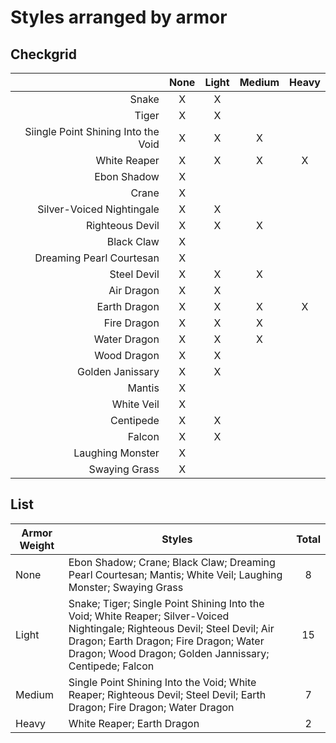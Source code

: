 # Styles arranged by armor

## Checkgrid

|                                     | None | Light | Medium | Heavy |
| ----------------------------------: | :--: | :---: | :----: | :---: |
|                               Snake |  X   |   X   |        |       |
|                               Tiger |  X   |   X   |        |       |
| Siingle Point Shining Into the Void |  X   |   X   |   X    |       |
|                        White Reaper |  X   |   X   |   X    |   X   |
|                         Ebon Shadow |  X   |       |        |       |
|                               Crane |  X   |       |        |       |
|           Silver-Voiced Nightingale |  X   |   X   |        |       |
|                     Righteous Devil |  X   |   X   |   X    |       |
|                          Black Claw |  X   |       |        |       |
|            Dreaming Pearl Courtesan |  X   |       |        |       |
|                         Steel Devil |  X   |   X   |   X    |       |
|                          Air Dragon |  X   |   X   |        |       |
|                        Earth Dragon |  X   |   X   |   X    |   X   |
|                         Fire Dragon |  X   |   X   |   X    |       |
|                        Water Dragon |  X   |   X   |   X    |       |
|                         Wood Dragon |  X   |   X   |        |       |
|                    Golden Janissary |  X   |   X   |        |       |
|                              Mantis |  X   |       |        |       |
|                          White Veil |  X   |       |        |       |
|                           Centipede |  X   |   X   |        |       |
|                              Falcon |  X   |   X   |        |       |
|                    Laughing Monster |  X   |       |        |       |
|                       Swaying Grass |  X   |       |        |       |

## List

| **Armor Weight** | **Styles**                                                                                                                                                                                                                      | **Total** |
| ---------------- | ------------------------------------------------------------------------------------------------------------------------------------------------------------------------------------------------------------------------------- | :-------: |
| None             | Ebon Shadow; Crane; Black Claw; Dreaming Pearl Courtesan; Mantis; White Veil; Laughing Monster; Swaying Grass                                                                                                                   |     8     |
| Light            | Snake; Tiger; Single Point Shining Into the Void; White Reaper; Silver-Voiced Nightingale; Righteous Devil; Steel Devil; Air Dragon; Earth Dragon; Fire Dragon; Water Dragon; Wood Dragon; Golden Jannissary; Centipede; Falcon |    15     |
| Medium           | Single Point Shining Into the Void; White Reaper; Righteous Devil; Steel Devil; Earth Dragon; Fire Dragon; Water Dragon                                                                                                         |     7     |
| Heavy            | White Reaper; Earth Dragon                                                                                                                                                                                                      |     2     |
